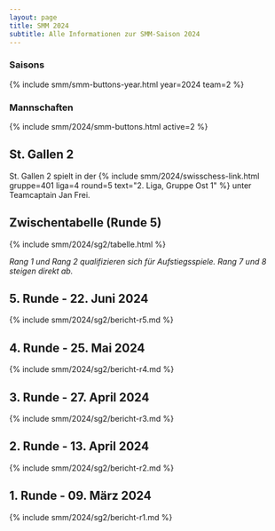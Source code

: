 ```yaml
---
layout: page
title: SMM 2024
subtitle: Alle Informationen zur SMM-Saison 2024
---
```


### Saisons

{% include smm/smm-buttons-year.html year=2024 team=2 %}

### Mannschaften

{% include smm/2024/smm-buttons.html active=2 %}

## St. Gallen 2

St. Gallen 2 spielt in der {% include smm/2024/swisschess-link.html gruppe=401 liga=4 round=5 text="2. Liga, Gruppe Ost 1" %} unter Teamcaptain Jan Frei.

## Zwischentabelle (Runde 5)

{% include smm/2024/sg2/tabelle.html %}

_Rang 1 und Rang 2 qualifizieren sich für Aufstiegsspiele. Rang 7 und 8 steigen direkt ab._

## 5. Runde - 22. Juni 2024

{% include smm/2024/sg2/bericht-r5.md %}

## 4. Runde - 25. Mai 2024

{% include smm/2024/sg2/bericht-r4.md %}

## 3. Runde - 27. April 2024

{% include smm/2024/sg2/bericht-r3.md %}

## 2. Runde - 13. April 2024

{% include smm/2024/sg2/bericht-r2.md %}

## 1. Runde - 09. März 2024

{% include smm/2024/sg2/bericht-r1.md %}

<style>
table th, table td:nth-of-type(4) {
    white-space: nowrap;
}
</style>
